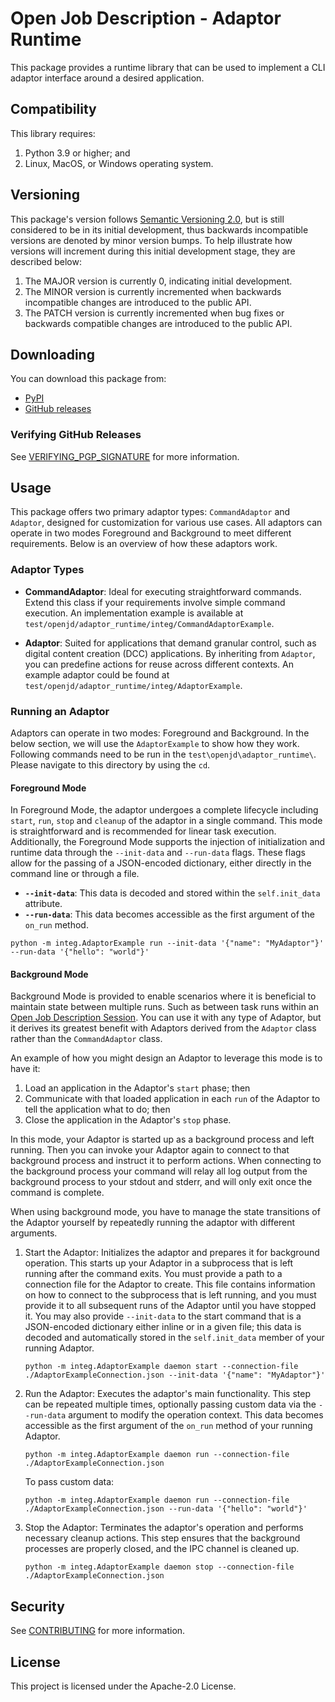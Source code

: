 # Open Job Description - Adaptor Runtime

This package provides a runtime library that can be used to implement a CLI adaptor interface around
a desired application.

## Compatibility

This library requires:

1. Python 3.9 or higher; and
2. Linux, MacOS, or Windows operating system.

## Versioning

This package's version follows [Semantic Versioning 2.0](https://semver.org/), but is still considered to be in its 
initial development, thus backwards incompatible versions are denoted by minor version bumps. To help illustrate how
versions will increment during this initial development stage, they are described below:

1. The MAJOR version is currently 0, indicating initial development. 
2. The MINOR version is currently incremented when backwards incompatible changes are introduced to the public API. 
3. The PATCH version is currently incremented when bug fixes or backwards compatible changes are introduced to the public API. 

## Downloading

You can download this package from:
- [PyPI](https://pypi.org/project/openjd-adaptor-runtime/)
- [GitHub releases](https://github.com/OpenJobDescription/openjd-adaptor-runtime-for-python/releases)

### Verifying GitHub Releases

See [VERIFYING_PGP_SIGNATURE](VERIFYING_PGP_SIGNATURE.md) for more information.

## Usage
This package offers two primary adaptor types: `CommandAdaptor` and `Adaptor`, designed for customization for various use cases. 
All adaptors can operate in two modes Foreground and Background to meet different requirements. Below is an overview of 
how these adaptors work.

### Adaptor Types

- **CommandAdaptor**: Ideal for executing straightforward commands. Extend this class if your requirements involve 
simple command execution. An implementation example is available at `test/openjd/adaptor_runtime/integ/CommandAdaptorExample`.

- **Adaptor**: Suited for applications that demand granular control, such as digital content creation (DCC) applications. 
By inheriting from `Adaptor`, you can predefine actions for reuse across different contexts. 
An example adaptor could be found at `test/openjd/adaptor_runtime/integ/AdaptorExample`.

### Running an Adaptor
Adaptors can operate in two modes: Foreground and Background. In the below section, we will use the `AdaptorExample` 
to show how they work. Following commands need to be run in the `test\openjd\adaptor_runtime\`. Please navigate to 
this directory by using the `cd`. 

#### Foreground Mode
In Foreground Mode, the adaptor undergoes a complete lifecycle including `start`, `run`, `stop` and `cleanup` of the 
adaptor in a single command.
This mode is straightforward and is recommended for linear task execution.  Additionally, the Foreground Mode supports 
the injection of initialization and runtime data through the `--init-data` and `--run-data` flags. 
These flags allow for the passing of a JSON-encoded dictionary, either directly in the command line or through a file. 
- **`--init-data`**: This data is decoded and stored within the `self.init_data` attribute.
- **`--run-data`**: This data becomes accessible as the first argument of the `on_run` method.

```
python -m integ.AdaptorExample run --init-data '{"name": "MyAdaptor"}'  --run-data '{"hello": "world"}'
```

#### Background Mode
Background Mode is provided to enable scenarios where it is beneficial to maintain state between multiple runs.
Such as between task runs within an 
[Open Job Description Session](https://github.com/OpenJobDescription/openjd-specifications/wiki/How-Jobs-Are-Run#sessions).
You can use it with any type of Adaptor, but it derives its greatest benefit with Adaptors derived from
the `Adaptor` class rather than the `CommandAdaptor` class.

An example of how you might design an Adaptor to leverage this mode is to have it:

1. Load an application in the Adaptor's `start` phase; then
2. Communicate with that loaded application in each `run` of the Adaptor to tell the application what to do; then
3. Close the application in the Adaptor's `stop` phase.

In this mode, your Adaptor is started up as a background process and left running. Then you can invoke
your Adaptor again to connect to that background process and instruct it to perform actions. When
connecting to the background process your command will relay all log output from the background process
to your stdout and stderr, and will only exit once the command is complete.

When using background mode, you have to manage the state transitions of the Adaptor yourself by repeatedly running the 
adaptor with different arguments.

1. Start the Adaptor: Initializes the adaptor and prepares it for background operation. This starts up your
   Adaptor in a subprocess that is left running after the command exits. You must provide a path to a
   connection file for the Adaptor to create. This file contains information on how to connect to the
   subprocess that is left running, and you must provide it to all subsequent runs of the Adaptor until you
   have stopped it. You may also provide `--init-data` to the start command that is a JSON-encoded
   dictionary either inline or in a given file; this data is decoded and automatically stored in the
   `self.init_data` member of your running Adaptor.
    ```
    python -m integ.AdaptorExample daemon start --connection-file ./AdaptorExampleConnection.json --init-data '{"name": "MyAdaptor"}'
    ```
2. Run the Adaptor: Executes the adaptor's main functionality. This step can be repeated multiple times, 
optionally passing custom data via the `--run-data` argument to modify the operation context.
This data becomes accessible as the first argument of the `on_run` method of your running Adaptor.
    ```
    python -m integ.AdaptorExample daemon run --connection-file ./AdaptorExampleConnection.json
    ```
    To pass custom data:
    ```
    python -m integ.AdaptorExample daemon run --connection-file ./AdaptorExampleConnection.json --run-data '{"hello": "world"}'
    ```
3. Stop the Adaptor: Terminates the adaptor's operation and performs necessary cleanup actions. 
This step ensures that the background processes are properly closed, and the IPC channel is cleaned up.
    ```
    python -m integ.AdaptorExample daemon stop --connection-file ./AdaptorExampleConnection.json
    ```

## Security

See [CONTRIBUTING](CONTRIBUTING.md#security-issue-notifications) for more information.

## License

This project is licensed under the Apache-2.0 License.
